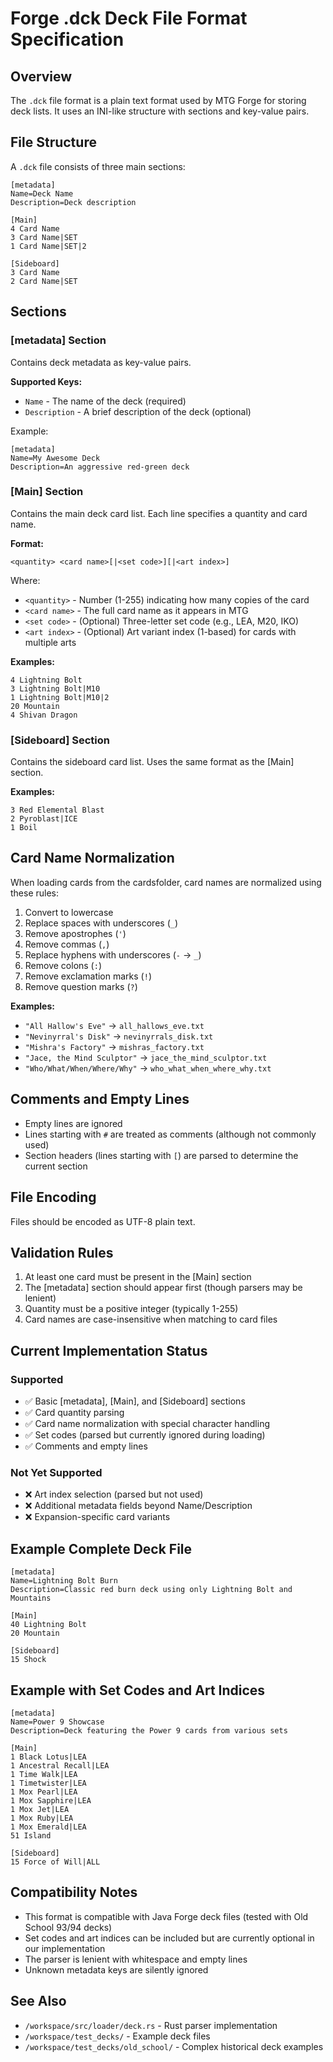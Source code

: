 # Forge .dck Deck File Format Specification

## Overview

The `.dck` file format is a plain text format used by MTG Forge for storing deck lists. It uses an INI-like structure with sections and key-value pairs.

## File Structure

A `.dck` file consists of three main sections:

```
[metadata]
Name=Deck Name
Description=Deck description

[Main]
4 Card Name
3 Card Name|SET
1 Card Name|SET|2

[Sideboard]
3 Card Name
2 Card Name|SET
```

## Sections

### [metadata] Section

Contains deck metadata as key-value pairs.

**Supported Keys:**
- `Name` - The name of the deck (required)
- `Description` - A brief description of the deck (optional)

Example:
```
[metadata]
Name=My Awesome Deck
Description=An aggressive red-green deck
```

### [Main] Section

Contains the main deck card list. Each line specifies a quantity and card name.

**Format:**
```
<quantity> <card name>[|<set code>][|<art index>]
```

Where:
- `<quantity>` - Number (1-255) indicating how many copies of the card
- `<card name>` - The full card name as it appears in MTG
- `<set code>` - (Optional) Three-letter set code (e.g., LEA, M20, IKO)
- `<art index>` - (Optional) Art variant index (1-based) for cards with multiple arts

**Examples:**
```
4 Lightning Bolt
3 Lightning Bolt|M10
1 Lightning Bolt|M10|2
20 Mountain
4 Shivan Dragon
```

### [Sideboard] Section

Contains the sideboard card list. Uses the same format as the [Main] section.

**Examples:**
```
3 Red Elemental Blast
2 Pyroblast|ICE
1 Boil
```

## Card Name Normalization

When loading cards from the cardsfolder, card names are normalized using these rules:

1. Convert to lowercase
2. Replace spaces with underscores (`_`)
3. Remove apostrophes (`'`)
4. Remove commas (`,`)
5. Replace hyphens with underscores (`-` → `_`)
6. Remove colons (`:`)
7. Remove exclamation marks (`!`)
8. Remove question marks (`?`)

**Examples:**
- `"All Hallow's Eve"` → `all_hallows_eve.txt`
- `"Nevinyrral's Disk"` → `nevinyrrals_disk.txt`
- `"Mishra's Factory"` → `mishras_factory.txt`
- `"Jace, the Mind Sculptor"` → `jace_the_mind_sculptor.txt`
- `"Who/What/When/Where/Why"` → `who_what_when_where_why.txt`

## Comments and Empty Lines

- Empty lines are ignored
- Lines starting with `#` are treated as comments (although not commonly used)
- Section headers (lines starting with `[`) are parsed to determine the current section

## File Encoding

Files should be encoded as UTF-8 plain text.

## Validation Rules

1. At least one card must be present in the [Main] section
2. The [metadata] section should appear first (though parsers may be lenient)
3. Quantity must be a positive integer (typically 1-255)
4. Card names are case-insensitive when matching to card files

## Current Implementation Status

### Supported
- ✅ Basic [metadata], [Main], and [Sideboard] sections
- ✅ Card quantity parsing
- ✅ Card name normalization with special character handling
- ✅ Set codes (parsed but currently ignored during loading)
- ✅ Comments and empty lines

### Not Yet Supported
- ❌ Art index selection (parsed but not used)
- ❌ Additional metadata fields beyond Name/Description
- ❌ Expansion-specific card variants

## Example Complete Deck File

```
[metadata]
Name=Lightning Bolt Burn
Description=Classic red burn deck using only Lightning Bolt and Mountains

[Main]
40 Lightning Bolt
20 Mountain

[Sideboard]
15 Shock
```

## Example with Set Codes and Art Indices

```
[metadata]
Name=Power 9 Showcase
Description=Deck featuring the Power 9 cards from various sets

[Main]
1 Black Lotus|LEA
1 Ancestral Recall|LEA
1 Time Walk|LEA
1 Timetwister|LEA
1 Mox Pearl|LEA
1 Mox Sapphire|LEA
1 Mox Jet|LEA
1 Mox Ruby|LEA
1 Mox Emerald|LEA
51 Island

[Sideboard]
15 Force of Will|ALL
```

## Compatibility Notes

- This format is compatible with Java Forge deck files (tested with Old School 93/94 decks)
- Set codes and art indices can be included but are currently optional in our implementation
- The parser is lenient with whitespace and empty lines
- Unknown metadata keys are silently ignored

## See Also

- `/workspace/src/loader/deck.rs` - Rust parser implementation
- `/workspace/test_decks/` - Example deck files
- `/workspace/test_decks/old_school/` - Complex historical deck examples
